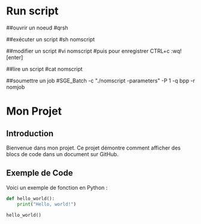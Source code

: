 # Run script 

##ouvrir un noeud 
#qrsh

##exécuter un script 
#sh nomscript

##modifier un script
#vi nomscript
#puis pour enregistrer CTRL+c :wq! [enter]

##lire un script 
#cat nomscript


##soumettre un job 
#SGE_Batch -c "./nomscript -parameters" -P 1 -q bpp -r nomjob


# Mon Projet

## Introduction

Bienvenue dans mon projet. Ce projet démontre comment afficher des blocs de code dans un document sur GitHub.

## Exemple de Code

Voici un exemple de fonction en Python :

```python
def hello_world():
    print("Hello, world!")

hello_world()
